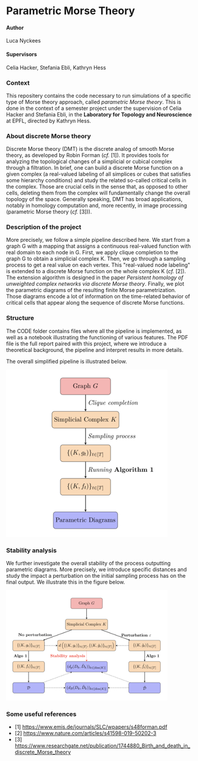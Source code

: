 # Parametric Morse Theory

#### Author
Luca Nyckees

#### Supervisors
Celia Hacker, Stefania Ebli, Kathryn Hess

### Context

This repositery contains the code necessary to run simulations of a specific type of Morse theory approach, called *parametric Morse theory*. This is done in the context of a semester project under the supervision of Celia Hacker and Stefania Ebli,
in the **Laboratory for Topology and Neuroscience** at EPFL, directed by Kathryn Hess.

### About discrete Morse theory

Discrete Morse theory (DMT) is the discrete analog of smooth Morse theory, as developed by Robin Forman (*cf.* [1]). It provides tools for analyzing the topological changes of a simplicial or cubical complex through a filtration. In brief, one can build a discrete Morse function on a given complex (a real-valued labeling of all simplices or cubes that satisfies some hierarchy conditions) and study the related so-called critical cells in the complex. Those are crucial cells in the sense that, as opposed to other cells, deleting them from the complex will fundamentally change the overall topology of the space. Generally speaking, DMT has broad applications, notably in homology computation and, more recently, in image processing (parametric Morse theory (*cf.* [3])).

### Description of the project

More precisely, we follow a simple pipeline described here. We start from a graph G with a mapping that assigns a continuous real-valued function with real domain to each node in G. First, we apply clique completion to the graph G to obtain a simplicial complex K. Then, we go through a sampling process to get a real value on each vertex. This "real-valued node labeling" is extended to a discrete Morse function on the whole complex K (*cf.* [2]). The extension algorithm is designed in the paper *Persistent homology of unweighted complex networks via discrete Morse theory*. Finally, we plot the parametric diagrams of the resulting finite Morse parametrization. Those diagrams encode a lot of information on the time-related behavior of critical cells that appear along the sequence of discrete Morse functions.

### Structure

The CODE folder contains files where all the pipeline is implemented, as well as a notebook illustrating the functioning of various features. The PDF file is the full report paired with this project, where we introduce a theoretical background, the pipeline and interpret results in more details.

The overall simplified pipeline is illustrated below.

<img width="436" alt="my_pipeline" src="https://raw.githubusercontent.com/LucaNyckees/ParametricMorseTheory/main/project_pipeline.png">

### Stability analysis

We further investigate the overall stability of the process outputting parametric diagrams. More precisely, we introduce specific distances and study the impact a perturbation on the initial sampling process has on the final output. We illustrate this in the figure below.

<img width="436" alt="my_pipeline" src="https://raw.githubusercontent.com/LucaNyckees/ParametricMorseTheory/main/stability_analysis.png">

### Some useful references
* [1] https://www.emis.de/journals/SLC/wpapers/s48forman.pdf
* [2] https://www.nature.com/articles/s41598-019-50202-3
* [3] https://www.researchgate.net/publication/1744880_Birth_and_death_in_discrete_Morse_theory

